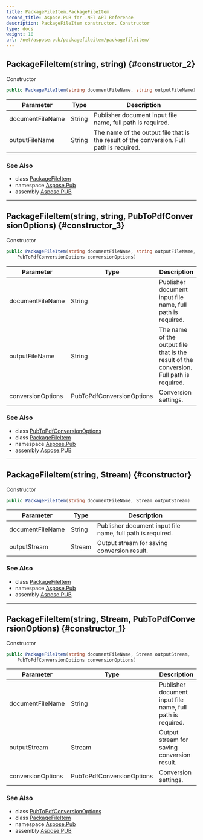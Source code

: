 ```yaml
---
title: PackageFileItem.PackageFileItem
second_title: Aspose.PUB for .NET API Reference
description: PackageFileItem constructor. Constructor
type: docs
weight: 10
url: /net/aspose.pub/packagefileitem/packagefileitem/
---
```

## PackageFileItem(string, string) {#constructor_2}

Constructor

```csharp
public PackageFileItem(string documentFileName, string outputFileName)
```

| Parameter | Type | Description |
| --- | --- | --- |
| documentFileName | String | Publisher document input file name, full path is required. |
| outputFileName | String | The name of the output file that is the result of the conversion. Full path is required. |

### See Also

* class [PackageFileItem](../)
* namespace [Aspose.Pub](../../packagefileitem/)
* assembly [Aspose.PUB](../../../)

---

## PackageFileItem(string, string, PubToPdfConversionOptions) {#constructor_3}

Constructor

```csharp
public PackageFileItem(string documentFileName, string outputFileName, 
    PubToPdfConversionOptions conversionOptions)
```

| Parameter | Type | Description |
| --- | --- | --- |
| documentFileName | String | Publisher document input file name, full path is required. |
| outputFileName | String | The name of the output file that is the result of the conversion. Full path is required. |
| conversionOptions | PubToPdfConversionOptions | Conversion settings. |

### See Also

* class [PubToPdfConversionOptions](../../pubtopdfconversionoptions/)
* class [PackageFileItem](../)
* namespace [Aspose.Pub](../../packagefileitem/)
* assembly [Aspose.PUB](../../../)

---

## PackageFileItem(string, Stream) {#constructor}

Constructor

```csharp
public PackageFileItem(string documentFileName, Stream outputStream)
```

| Parameter | Type | Description |
| --- | --- | --- |
| documentFileName | String | Publisher document input file name, full path is required. |
| outputStream | Stream | Output stream for saving conversion result. |

### See Also

* class [PackageFileItem](../)
* namespace [Aspose.Pub](../../packagefileitem/)
* assembly [Aspose.PUB](../../../)

---

## PackageFileItem(string, Stream, PubToPdfConversionOptions) {#constructor_1}

Constructor

```csharp
public PackageFileItem(string documentFileName, Stream outputStream, 
    PubToPdfConversionOptions conversionOptions)
```

| Parameter | Type | Description |
| --- | --- | --- |
| documentFileName | String | Publisher document input file name, full path is required. |
| outputStream | Stream | Output stream for saving conversion result. |
| conversionOptions | PubToPdfConversionOptions | Conversion settings. |

### See Also

* class [PubToPdfConversionOptions](../../pubtopdfconversionoptions/)
* class [PackageFileItem](../)
* namespace [Aspose.Pub](../../packagefileitem/)
* assembly [Aspose.PUB](../../../)


